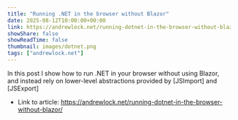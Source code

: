 ```yaml
---
title: "Running .NET in the browser without Blazor"
date: 2025-08-12T10:00:00+00:00
link: https://andrewlock.net/running-dotnet-in-the-browser-without-blazor/
showShare: false
showReadTime: false
thumbnail: images/dotnet.png
tags: ["andrewlock.net"]
---
```

In this post I show how to run .NET in your browser without using Blazor, and instead rely on lower-level abstractions provided by [JSImport] and [JSExport]

- Link to article: https://andrewlock.net/running-dotnet-in-the-browser-without-blazor/